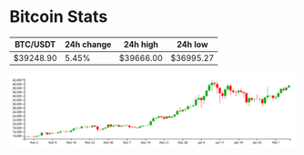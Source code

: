 # Bitcoin Stats

BTC/USDT|24h change|24h high|24h low|
|---|---|---|---|
|$39248.90|5.45%|$39666.00|$36995.27|

<img src="./chart.svg">
